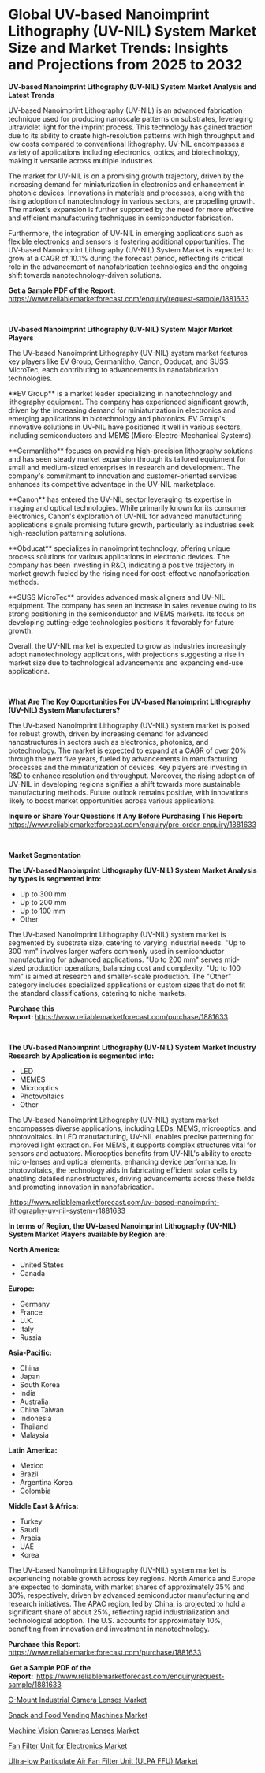 <p><h1>Global UV-based Nanoimprint Lithography (UV-NIL) System Market Size and Market Trends: Insights and Projections from 2025 to 2032</h1></p><p><strong>UV-based Nanoimprint Lithography (UV-NIL) System Market Analysis and Latest Trends</strong></p>
<p><p>UV-based Nanoimprint Lithography (UV-NIL) is an advanced fabrication technique used for producing nanoscale patterns on substrates, leveraging ultraviolet light for the imprint process. This technology has gained traction due to its ability to create high-resolution patterns with high throughput and low costs compared to conventional lithography. UV-NIL encompasses a variety of applications including electronics, optics, and biotechnology, making it versatile across multiple industries.</p><p>The market for UV-NIL is on a promising growth trajectory, driven by the increasing demand for miniaturization in electronics and enhancement in photonic devices. Innovations in materials and processes, along with the rising adoption of nanotechnology in various sectors, are propelling growth. The market's expansion is further supported by the need for more effective and efficient manufacturing techniques in semiconductor fabrication.</p><p>Furthermore, the integration of UV-NIL in emerging applications such as flexible electronics and sensors is fostering additional opportunities. The UV-based Nanoimprint Lithography (UV-NIL) System Market is expected to grow at a CAGR of 10.1% during the forecast period, reflecting its critical role in the advancement of nanofabrication technologies and the ongoing shift towards nanotechnology-driven solutions.</p></p>
<p><strong>Get a Sample PDF of the Report:&nbsp;</strong> <a href="https://www.reliablemarketforecast.com/enquiry/request-sample/1881633?utm_campaign=1885&utm_medium=2&utm_source=Github&utm_content=ia&utm_term=01032025&utm_id=uv-based-nanoimprint-lithography-uv-nil-system">https://www.reliablemarketforecast.com/enquiry/request-sample/1881633</a></p>
<p>&nbsp;</p>
<p><strong>UV-based Nanoimprint Lithography (UV-NIL) System Major Market Players</strong></p>
<p><p>The UV-based Nanoimprint Lithography (UV-NIL) system market features key players like EV Group, Germanlitho, Canon, Obducat, and SUSS MicroTec, each contributing to advancements in nanofabrication technologies.</p><p>**EV Group** is a market leader specializing in nanotechnology and lithography equipment. The company has experienced significant growth, driven by the increasing demand for miniaturization in electronics and emerging applications in biotechnology and photonics. EV Group's innovative solutions in UV-NIL have positioned it well in various sectors, including semiconductors and MEMS (Micro-Electro-Mechanical Systems).</p><p>**Germanlitho** focuses on providing high-precision lithography solutions and has seen steady market expansion through its tailored equipment for small and medium-sized enterprises in research and development. The company's commitment to innovation and customer-oriented services enhances its competitive advantage in the UV-NIL marketplace.</p><p>**Canon** has entered the UV-NIL sector leveraging its expertise in imaging and optical technologies. While primarily known for its consumer electronics, Canon's exploration of UV-NIL for advanced manufacturing applications signals promising future growth, particularly as industries seek high-resolution patterning solutions.</p><p>**Obducat** specializes in nanoimprint technology, offering unique process solutions for various applications in electronic devices. The company has been investing in R&D, indicating a positive trajectory in market growth fueled by the rising need for cost-effective nanofabrication methods.</p><p>**SUSS MicroTec** provides advanced mask aligners and UV-NIL equipment. The company has seen an increase in sales revenue owing to its strong positioning in the semiconductor and MEMS markets. Its focus on developing cutting-edge technologies positions it favorably for future growth.</p><p>Overall, the UV-NIL market is expected to grow as industries increasingly adopt nanotechnology applications, with projections suggesting a rise in market size due to technological advancements and expanding end-use applications.</p></p>
<p>&nbsp;</p>
<p><strong>What Are The Key Opportunities For UV-based Nanoimprint Lithography (UV-NIL) System Manufacturers?</strong></p>
<p><p>The UV-based Nanoimprint Lithography (UV-NIL) system market is poised for robust growth, driven by increasing demand for advanced nanostructures in sectors such as electronics, photonics, and biotechnology. The market is expected to expand at a CAGR of over 20% through the next five years, fueled by advancements in manufacturing processes and the miniaturization of devices. Key players are investing in R&D to enhance resolution and throughput. Moreover, the rising adoption of UV-NIL in developing regions signifies a shift towards more sustainable manufacturing methods. Future outlook remains positive, with innovations likely to boost market opportunities across various applications.</p></p>
<p><strong>Inquire or Share Your Questions If Any Before Purchasing This Report:</strong> <a href="https://www.reliablemarketforecast.com/enquiry/pre-order-enquiry/1881633?utm_campaign=1885&utm_medium=2&utm_source=Github&utm_content=ia&utm_term=01032025&utm_id=uv-based-nanoimprint-lithography-uv-nil-system">https://www.reliablemarketforecast.com/enquiry/pre-order-enquiry/1881633</a></p>
<p>&nbsp;</p>
<p><strong>Market Segmentation</strong></p>
<p><strong>The UV-based Nanoimprint Lithography (UV-NIL) System Market Analysis by types is segmented into:</strong></p>
<p><ul><li>Up to 300 mm</li><li>Up to 200 mm</li><li>Up to 100 mm</li><li>Other</li></ul></p>
<p><p>The UV-based Nanoimprint Lithography (UV-NIL) system market is segmented by substrate size, catering to varying industrial needs. "Up to 300 mm" involves larger wafers commonly used in semiconductor manufacturing for advanced applications. "Up to 200 mm" serves mid-sized production operations, balancing cost and complexity. "Up to 100 mm" is aimed at research and smaller-scale production. The "Other" category includes specialized applications or custom sizes that do not fit the standard classifications, catering to niche markets.</p></p>
<p><strong>Purchase this Report:&nbsp;</strong><a href="https://www.reliablemarketforecast.com/purchase/1881633?utm_campaign=1885&utm_medium=2&utm_source=Github&utm_content=ia&utm_term=01032025&utm_id=uv-based-nanoimprint-lithography-uv-nil-system">https://www.reliablemarketforecast.com/purchase/1881633</a></p>
<p>&nbsp;</p>
<p><strong>The UV-based Nanoimprint Lithography (UV-NIL) System Market Industry Research by Application is segmented into:</strong></p>
<p><ul><li>LED</li><li>MEMES</li><li>Microoptics</li><li>Photovoltaics</li><li>Other</li></ul></p>
<p><p>The UV-based Nanoimprint Lithography (UV-NIL) system market encompasses diverse applications, including LEDs, MEMS, microoptics, and photovoltaics. In LED manufacturing, UV-NIL enables precise patterning for improved light extraction. For MEMS, it supports complex structures vital for sensors and actuators. Microoptics benefits from UV-NIL's ability to create micro-lenses and optical elements, enhancing device performance. In photovoltaics, the technology aids in fabricating efficient solar cells by enabling detailed nanostructures, driving advancements across these fields and promoting innovation in nanofabrication.</p></p>
<p><a href="https://www.reliablemarketforecast.com/uv-based-nanoimprint-lithography-uv-nil-system-r1881633?utm_campaign=1885&utm_medium=2&utm_source=Github&utm_content=ia&utm_term=01032025&utm_id=uv-based-nanoimprint-lithography-uv-nil-system">&nbsp;https://www.reliablemarketforecast.com/uv-based-nanoimprint-lithography-uv-nil-system-r1881633</a></p>
<p><strong>In terms of Region, the UV-based Nanoimprint Lithography (UV-NIL) System Market Players available by Region are:</strong></p>
<p>
    <p> <strong> North America: </strong>
        <ul>
            <li>United States</li>
            <li>Canada</li>
        </ul>
        </p> 
    <p> <strong> Europe: </strong>
        <ul>
            <li>Germany</li>
            <li>France</li>
            <li>U.K.</li>
            <li>Italy</li>
            <li>Russia</li>
        </ul>
        </p> 
    <p> <strong> Asia-Pacific: </strong>
        <ul>
            <li>China</li>
            <li>Japan</li>
            <li>South Korea</li>
            <li>India</li>
            <li>Australia</li>
            <li>China Taiwan</li>
            <li>Indonesia</li>
            <li>Thailand</li>
            <li>Malaysia</li>
        </ul>
        </p> 
    <p> <strong> Latin America: </strong>
        <ul>
            <li>Mexico</li>
            <li>Brazil</li>
            <li>Argentina Korea</li>
            <li>Colombia</li>
        </ul>
        </p> 
    <p> <strong> Middle East & Africa: </strong>
        <ul>
            <li>Turkey</li>
            <li>Saudi</li>
            <li>Arabia</li>
            <li>UAE</li>
            <li>Korea</li>
        </ul>
    </p>
    </p>
<p><p>The UV-based Nanoimprint Lithography (UV-NIL) system market is experiencing notable growth across key regions. North America and Europe are expected to dominate, with market shares of approximately 35% and 30%, respectively, driven by advanced semiconductor manufacturing and research initiatives. The APAC region, led by China, is projected to hold a significant share of about 25%, reflecting rapid industrialization and technological adoption. The U.S. accounts for approximately 10%, benefiting from innovation and investment in nanotechnology.</p></p>
<p><strong>Purchase this Report: </strong><a href="https://www.reliablemarketforecast.com/purchase/1881633?utm_campaign=1885&utm_medium=2&utm_source=Github&utm_content=ia&utm_term=01032025&utm_id=uv-based-nanoimprint-lithography-uv-nil-system">https://www.reliablemarketforecast.com/purchase/1881633</a></p>
<p>&nbsp;<strong>Get a Sample PDF of the Report:&nbsp;&nbsp;</strong><a href="https://www.reliablemarketforecast.com/enquiry/request-sample/1881633?utm_campaign=1885&utm_medium=2&utm_source=Github&utm_content=ia&utm_term=01032025&utm_id=uv-based-nanoimprint-lithography-uv-nil-system">https://www.reliablemarketforecast.com/enquiry/request-sample/1881633</a></p>
<p><strong></strong></p>
<p><p><a href="https://github.com/oslieselotte2192/Market-Research-Report-List-1/blob/main/c-mount-industrial-camera-lenses-market.md?utm_campaign=1885&utm_medium=2&utm_source=Github&utm_content=ia&utm_term=01032025&utm_id=uv-based-nanoimprint-lithography-uv-nil-system">C-Mount Industrial Camera Lenses Market</a></p><p><a href="https://github.com/tambraunrue691969/Market-Research-Report-List-1/blob/main/snack-and-food-vending-machines-market.md?utm_campaign=1885&utm_medium=2&utm_source=Github&utm_content=ia&utm_term=01032025&utm_id=uv-based-nanoimprint-lithography-uv-nil-system">Snack and Food Vending Machines Market</a></p><p><a href="https://github.com/lizamflotow/Market-Research-Report-List-1/blob/main/machine-vision-cameras-lenses-market.md?utm_campaign=1885&utm_medium=2&utm_source=Github&utm_content=ia&utm_term=01032025&utm_id=uv-based-nanoimprint-lithography-uv-nil-system">Machine Vision Cameras Lenses Market</a></p><p><a href="https://github.com/tona7vba/Market-Research-Report-List-1/blob/main/fan-filter-unit-for-electronics-market.md?utm_campaign=1885&utm_medium=2&utm_source=Github&utm_content=ia&utm_term=01032025&utm_id=uv-based-nanoimprint-lithography-uv-nil-system">Fan Filter Unit for Electronics Market</a></p><p><a href="https://github.com/dringals/Market-Research-Report-List-6/blob/main/ultra-low-particulate-air-fan-filter-unit-ulpa-ffu-market.md?utm_campaign=1885&utm_medium=2&utm_source=Github&utm_content=ia&utm_term=01032025&utm_id=uv-based-nanoimprint-lithography-uv-nil-system">Ultra-low Particulate Air Fan Filter Unit (ULPA FFU) Market</a></p></p>
